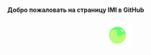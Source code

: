 #### Добро пожаловать на страницу IMI в GitHub
<p align="center">
  <img width="64" height="64" src="https://github.com/fl3xice/imi/blob/master/-product-/2x/logo1@2x-100.jpg?raw=true">
</p>


